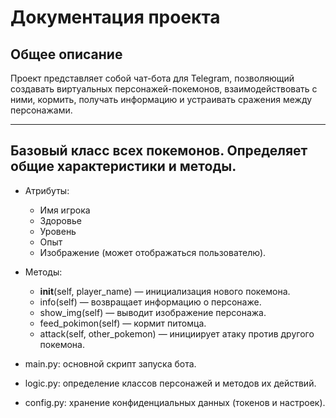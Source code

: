 # Документация проекта

## Общее описание

Проект представляет собой чат-бота для Telegram, позволяющий создавать виртуальных персонажей-покемонов, взаимодействовать с ними, кормить, получать информацию и устраивать сражения между персонажами.

---


## Базовый класс всех покемонов. Определяет общие характеристики и методы.

- Атрибуты:

  - Имя игрока
  - Здоровье
  - Уровень
  - Опыт
  - Изображение (может отображаться пользователю).

- Методы:

  - __init__(self, player_name) — инициализация нового покемона.
  - info(self) — возвращает информацию о персонаже.
  - show_img(self) — выводит изображение персонажа.
  - feed_pokimon(self) — кормит питомца.
  - attack(self, other_pokemon) — инициирует атаку против другого покемона.
 
- main.py: основной скрипт запуска бота.
- logic.py: определение классов персонажей и методов их действий.
- config.py: хранение конфиденциальных данных (токенов и настроек).
